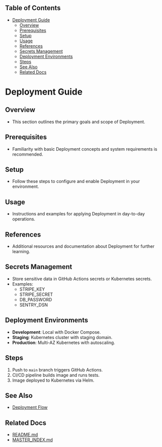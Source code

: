 <!-- START doctoc generated TOC please keep comment here to allow auto update -->
<!-- DON'T EDIT THIS SECTION, INSTEAD RE-RUN doctoc TO UPDATE -->
## Table of Contents

- [Deployment Guide](#deployment-guide)
  - [Overview](#overview)
  - [Prerequisites](#prerequisites)
  - [Setup](#setup)
  - [Usage](#usage)
  - [References](#references)
  - [Secrets Management](#secrets-management)
  - [Deployment Environments](#deployment-environments)
  - [Steps](#steps)
  - [See Also](#see-also)
  - [Related Docs](#related-docs)

<!-- END doctoc generated TOC please keep comment here to allow auto update -->

# Deployment Guide

## Overview
- This section outlines the primary goals and scope of Deployment.

## Prerequisites
- Familiarity with basic Deployment concepts and system requirements is recommended.

## Setup
- Follow these steps to configure and enable Deployment in your environment.

## Usage
- Instructions and examples for applying Deployment in day-to-day operations.

## References
- Additional resources and documentation about Deployment for further learning.


## Secrets Management
- Store sensitive data in GitHub Actions secrets or Kubernetes secrets.  
- Examples:
  - STRIPE_KEY
  - STRIPE_SECRET
  - DB_PASSWORD
  - SENTRY_DSN

## Deployment Environments
- **Development**: Local with Docker Compose.  
- **Staging**: Kubernetes cluster with staging domain.  
- **Production**: Multi-AZ Kubernetes with autoscaling.  

## Steps
1. Push to `main` branch triggers GitHub Actions.  
2. CI/CD pipeline builds image and runs tests.  
3. Image deployed to Kubernetes via Helm.  

## See Also
- [Deployment Flow](DEPLOYMENT_FLOW.md)

## Related Docs
- [README.md](README.md)
- [MASTER_INDEX.md](MASTER_INDEX.md)

